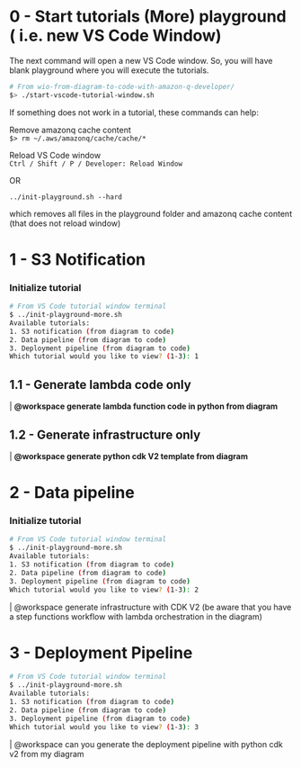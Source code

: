 # 0 - Start tutorials (More) playground ( i.e. new VS Code Window)

The next command will open a new VS Code window. So, you will have blank playground where you will execute the tutorials.

```bash
# From wio-from-diagram-to-code-with-amazon-q-developer/
$> ./start-vscode-tutorial-window.sh
```

If something does not work in a tutorial, these commands can help:

Remove amazonq cache content  
 ```$> rm ~/.aws/amazonq/cache/cache/*```
 
 Reload VS Code window  
 ```Ctrl / Shift / P / Developer: Reload Window```

 OR
 
 ``` ../init-playground.sh --hard ```

which removes all files in the playground folder and amazonq cache content (that does not reload window)

# 1 - S3 Notification

### Initialize tutorial

```bash
# From VS Code tutorial window terminal
$ ../init-playground-more.sh 
Available tutorials:
1. S3 notification (from diagram to code)
2. Data pipeline (from diagram to code)
3. Deployment pipeline (from diagram to code)
Which tutorial would you like to view? (1-3): 1
```

## 1.1 - Generate lambda code only

| **@workspace generate lambda function code in python from diagram**

## 1.2 - Generate infrastructure only

| **@workspace generate python cdk V2 template from diagram**

# 2 - Data pipeline

### Initialize tutorial

```bash
# From VS Code tutorial window terminal
$ ../init-playground-more.sh 
Available tutorials:
1. S3 notification (from diagram to code)
2. Data pipeline (from diagram to code)
3. Deployment pipeline (from diagram to code)
Which tutorial would you like to view? (1-3): 2
```

| @workspace generate infrastructure with CDK V2 (be aware that you have a step functions workflow with lambda orchestration in the diagram)

# 3 - Deployment Pipeline

```bash
# From VS Code tutorial window terminal
$ ../init-playground-more.sh 
Available tutorials:
1. S3 notification (from diagram to code)
2. Data pipeline (from diagram to code)
3. Deployment pipeline (from diagram to code)
Which tutorial would you like to view? (1-3): 3
```

| @workspace can you generate the deployment pipeline with python cdk v2 from my diagram

